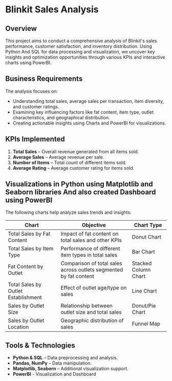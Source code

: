 # Blinkit Sales Analysis

## Overview
This project aims to conduct a comprehensive analysis of Blinkit's sales performance, customer satisfaction, and inventory distribution. Using Python And SQL for data processing and visualization, we uncover key insights and optimization opportunities through various KPIs and interactive charts using PowerBI.

## Business Requirements
The analysis focuses on:
- Understanding total sales, average sales per transaction, item diversity, and customer ratings.
- Examining key influencing factors like fat content, item type, outlet characteristics, and geographical distribution.
- Creating actionable insights using Charts and PowerBI for visualizations.

## KPIs Implemented
1. **Total Sales** – Overall revenue generated from all items sold.
2. **Average Sales** – Average revenue per sale.
3. **Number of Items** – Total count of different items sold.
4. **Average Rating** – Average customer rating for items sold.

## Visualizations in Python using Matplotlib and Seaborn libraries And also created Dashboard using PowerBI
The following charts help analyze sales trends and insights:

| **Chart** | **Objective** | **Chart Type** |
|-----------|-------------|----------------|
| Total Sales by Fat Content | Impact of fat content on total sales and other KPIs | Donut Chart |
| Total Sales by Item Type | Performance of different item types in total sales | Bar Chart |
| Fat Content by Outlet | Comparison of total sales across outlets segmented by fat content | Stacked Column Chart |
| Total Sales by Outlet Establishment | Effect of outlet age/type on sales | Line Chart |
| Sales by Outlet Size | Relationship between outlet size and total sales | Donut/Pie Chart |
| Sales by Outlet Location | Geographic distribution of sales | Funnel Map |

## Tools & Technologies
- **Python & SQL** – Data preprocessing and analysis.
- **Pandas, NumPy** – Data manipulation.
- **Matplotlib, Seaborn** – Additional visualization support.
- **PowerBI** - Visualization and Dashboard

